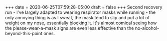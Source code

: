 +++
date = 2020-06-25T07:59:28-05:00
draft = false
+++
Second recovery run - I've largely adapted to wearing respirator masks while running - the only annoying thing is as I sweat, the mask tend to slip and put a lot of weight on my nose, essentially blocking it. It's almost comical seeing how the please-wear-a-mask signs are even less effective than the no-alcohol-beyond-this-point ones.
